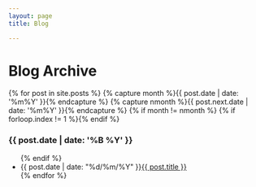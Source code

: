 ```yaml
---
layout: page
title: Blog

---
```

<h1 class="archive-header">Blog Archive</h1>
{% for post in site.posts %}
  {% capture month %}{{ post.date | date: '%m%Y' }}{% endcapture %}
  {% capture nmonth %}{{ post.next.date | date: '%m%Y' }}{% endcapture %}
    {% if month != nmonth %}
      {% if forloop.index != 1 %}</ul>{% endif %}
      <h3 class="sub-header">{{ post.date | date: '%B %Y' }}</h3><ul>
    {% endif %}
  <li><span class="time">{{ post.date | date: "%d/%m/%Y" }}</span><a href="{{ post.url }}">{{ post.title }}</a></li>
{% endfor %}
  
